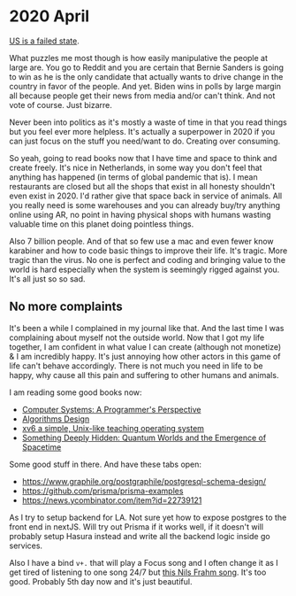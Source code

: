 # 2020 April

[US is a failed state](https://www.reddit.com/r/politics/comments/fumh2n/megathread_president_donald_trump_fires/?sort=top).

What puzzles me most though is how easily manipulative the people at large are. You go to Reddit and you are certain that Bernie Sanders is going to win as he is the only candidate that actually wants to drive change in the country in favor of the people. And yet. Biden wins in polls by large margin all because people get their news from media and/or can't think. And not vote of course. Just bizarre.

Never been into politics as it's mostly a waste of time in that you read things but you feel ever more helpless. It's actually a superpower in 2020 if you can just focus on the stuff you need/want to do. Creating over consuming.

So yeah, going to read books now that I have time and space to think and create freely. It's nice in Netherlands, in some way you don't feel that anything has happened (in terms of global pandemic that is). I mean restaurants are closed but all the shops that exist in all honesty shouldn't even exist in 2020. I'd rather give that space back in service of animals. All you really need is some warehouses and you can already buy/try anything online using AR, no point in having physical shops with humans wasting valuable time on this planet doing pointless things.

Also 7 billion people. And of that so few use a mac and even fewer know karabiner and how to code basic things to improve their life. It's tragic. More tragic than the virus. No one is perfect and coding and bringing value to the world is hard especially when the system is seemingly rigged against you. It's all just so so sad.

## No more complaints

It's been a while I complained in my journal like that. And the last time I was complaining about myself not the outside world. Now that I got my life together, I am confident in what value I can create (although not monetize) & I am incredibly happy. It's just annoying how other actors in this game of life can't behave accordingly. There is not much you need in life to be happy, why cause all this pain and suffering to other humans and animals.

I am reading some good books now:

- [Computer Systems: A Programmer's Perspective](https://www.goodreads.com/book/show/829182.Computer_Systems)
- [Algorithms Design](https://www.goodreads.com/book/show/145055.Algorithm_Design)
- [xv6 a simple, Unix-like teaching operating system](https://www.goodreads.com/book/show/28241422-xv6-a-simple-unix-like-teaching-operating-system)
- [Something Deeply Hidden: Quantum Worlds and the Emergence of Spacetime](https://www.goodreads.com/book/show/44065062-something-deeply-hidden)

Some good stuff in there. And have these tabs open:

- https://www.graphile.org/postgraphile/postgresql-schema-design/
- https://github.com/prisma/prisma-examples
- https://news.ycombinator.com/item?id=22739121

As I try to setup backend for LA. Not sure yet how to expose postgres to the front end in nextJS. Will try out Prisma if it works well, if it doesn't will probably setup Hasura instead and write all the backend logic inside go services.

Also I have a bind `v+.` that will play a Focus song and I often change it as I get tired of listening to one song 24/7 but [this Nils Frahm song](https://open.spotify.com/track/1LjaunC39SgsMZEln8EpDj?si=GlXYSpsATuedi5NLvnK3gw). It's too good. Probably 5th day now and it's just beautiful.
